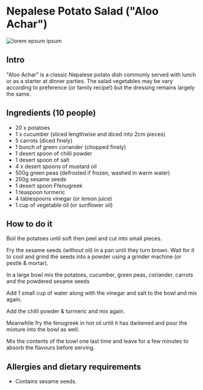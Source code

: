 # Nepalese Potato Salad ("Aloo Achar")

![lorem epsum ipsum](./images/blah.jpg "Photo of Nepalese potato salad")

## Intro

"Aloo Achar" is a classic Nepalese potato dish commonly served with lunch or as a starter at dinner parties. The salad vegetables may be vary according to preference (or family recipe!) but the dressing remains largely the same.

## Ingredients (10 people)

   * 20 x potatoes
   * 1 x cucumber (sliced lengthwise and diced into 2cm pieces)
   * 5 carrots (diced finely)
   * 1 bunch of green coriander (chopped finely)
   * 1 desert spoon of chilli powder
   * 1 desert spoon of salt
   * 4 x desert spoons of mustard oil
   * 500g green peas (defrosted if frozen, washed in warm water)
   * 200g sesame seeds
   * 1 desert spoon Ffenugreek
   * 1 teaspoon turmeric
   * 4 tablespoons vinegar (or lemon juice)
   * 1 cup of vegetable oil (or sunflower oil)

## How to do it

Boil the potatoes until soft then peel and cut into small pieces. 

Fry the sesame seeds (without oil) in a pan until they turn brown. Wait for it to cool and grind the seeds into a powder using a grinder machine (or pestle & mortar).

In a large bowl mix the potatoes, cucumber, green peas, coriander, carrots and the powdered sesame seeds

Add 1 small cup of water along with the vinegar and salt to the bowl and mix again. 

Add the chilli powder & turmeric and mix again.

Meanwhile fry the fenugreek in hot oil until it has darkened and pour the mixture into the bowl as well.

Mix the contents of the bowl one last time and leave for a few minutes to absorb the flavours before serving.

## Allergies and dietary requirements

* Contains sesame seeds.



